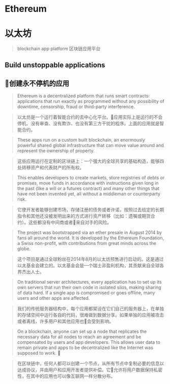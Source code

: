 # Ethereum
# 以太坊

> blockchain app platform
> 区块链应用平台


## Build unstoppable applications
## 创建永不停机的应用

> Ethereum is a decentralized platform that runs smart contracts: applications that run exactly as programmed without any possibility of downtime, censorship, fraud or third-party interference.

> 以太坊是一个运行着智能合约的去中心化平台。应用实际上是运行的不会停机、没有审查、没有欺诈、也没有第三方干扰的程序。上面的应用就是智能合约。

> These apps run on a custom built blockchain, an enormously powerful shared global infrastructure that can move value around and represent the ownership of property.

> 这些应用运行在定制的区块链上：一个强大的全球共享的基础构造，能够四处转移资产和代表财产的所有权。

> This enables developers to create markets, store registries of debts or promises, move funds in accordance with instructions given long in the past (like a will or a futures contract) and many other things that have not been invented yet, all without a middleman or counterparty risk.

> 它使开发者能够创建市场，存储注册的债务或者许诺，按照过去给定的长期指令和其他还没被发明出来的方式进行资产转移（比如：遗嘱或期货合约）。这些都没有中间商或者来自对手的风险。

> The project was bootstrapped via an ether presale in August 2014 by fans all around the world. It is developed by the Ethereum Foundation, a Swiss non-profit, with contributions from great minds across the globe.

> 这个项目是通过全球粉丝在2014年8月的以太坊预售进行启动的。这是通过以太基金会建立的。以太基金会是一个瑞士非盈利机构，其贡献来自全球各界杰出人士。

> On traditional server architectures, every application has to set up its own servers that run their own code in isolated silos, making sharing of data hard. If a single app is compromised or goes offline, many users and other apps are affected.

> 我们的传统服务器结构中，每个应用都架设在它们自己的服务器上，在单独的存储空间中运行各自的代码，很难做到数据分享。如果单独的应用被攻击或者离线，许多用户和其他应用也会受到影响。

> On a blockchain, anyone can set up a node that replicates the necessary data for all nodes to reach an agreement and be compensated by users and app developers. This allows user data to remain private and apps to be decentralized like the Internet was supposed to work.


> 在区块链中，任何人都可以创建一个节点，从所有节点中复制必要的信息以达成协议，并由用户和应用开发者提供补偿。它允许将用户数据保持私密性，在其中的应用也可以像互联网一样分散分布。